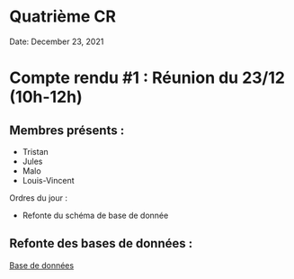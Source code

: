 # Quatrième CR

Date: December 23, 2021

# Compte rendu #1 : Réunion du 23/12 (10h-12h)

## Membres présents :

- Tristan
- Jules
- Malo
- Louis-Vincent

Ordres du jour : 

- Refonte du schéma de base de donnée

## Refonte des bases de données :

[Base de données](../Presentation/Base%20de%20données%208f9b886f8c664d90a622cdc2437af808.md)
